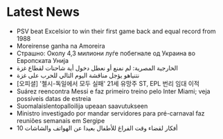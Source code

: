 # Latest News
-  PSV beat Excelsior to win their first game back and equal record from 1988
-  Moreirense ganha na Amoreira
-  Страшно: Околу 4,3 милиони луѓе побегнале од Украина во Европската Унија
-  الخارجية المصرية: لم نمنع أو نعطل دخول أية شاحنات لقطاع غزة
-  نتنياهو يؤجل مناقشة اليوم التالي للحرب على غزة
-  [오피셜] '첼시-독일에서 모두 실패' 21세 유망주 ST, EPL 번리 임대 이적
-  Suárez reencontra Messi e faz primeiro treino pelo Inter Miami; veja possíveis datas de estreia
-  Suomalaislentopalloilija upeaan saavutukseen
-  Ministro investigado por mandar servidores para pré-carnaval faz reuniões semanais em Sergipe
-  10 أفكار لقضاء وقت الفراغ للأطفال بعيدا عن الهواتف والشاشات
